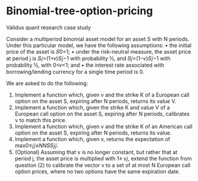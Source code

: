 # Binomial-tree-option-pricing
Validus quant research case study


Consider a multiperiod binomial asset model for an asset S with N periods. Under this particular model, we have the following assumptions:
• the initial price of the asset is 𝑆0=1;
• under the risk-neutral measure, the asset price at period j is 𝑆𝑗=(1+𝑣)𝑆𝑗−1 with probability ½, and 𝑆𝑗=(1−𝑣)𝑆𝑗−1 with probability ½, with 0<𝑣<1; and
• the interest rate associated with borrowing/lending currency for a single time period is 0.

We are asked to do the following:
1. Implement a function which, given v and the strike K of a European call option on the asset S, expiring after N periods, returns its value V.
2. Implement a function which, given the strike K and value V of a European call option on the asset S, expiring after N periods, calibrates v to match this price.
3. Implement a function which, given v and the strike K of an American call option on the asset S, expiring after N periods, returns its value.
4. Implement a function which, given v, returns the expectation of max0≤𝑗𝑗≤𝑁𝑁𝑆𝑆𝑗𝑗.
5. (Optional) Assuming that v is no longer constant, but rather that at period j, the asset price is multiplied with 1± 𝑣𝑗, extend the function from question (2) to calibrate the vector v to a set of at most N European call option prices, where no two options have the same expiration date.
